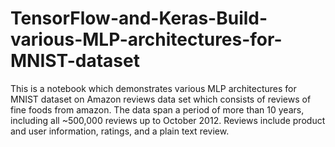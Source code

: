 # TensorFlow-and-Keras-Build-various-MLP-architectures-for-MNIST-dataset
This is a notebook which demonstrates  various MLP architectures for MNIST dataset on Amazon reviews data set  which consists of reviews of fine foods from amazon. The data span a period of more than 10 years, including all ~500,000 reviews up to October 2012. Reviews include product and user information, ratings, and a plain text review.
